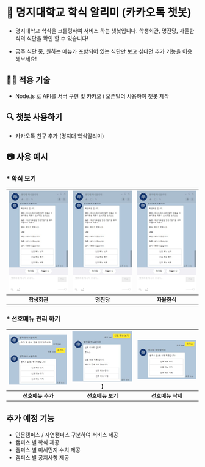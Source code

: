 # 🥘 명지대학교 학식 알리미 (카카오톡 챗봇)

* 명지대학교 학식을 크롤링하여 서비스 하는 챗봇입니다. 학생회관, 명진당, 자율한식의 식단을 확인 할 수 있습니다!

* 금주 식단 중, 원하는 메뉴가 포함되어 있는 식단만 보고 싶다면 추가 기능을 이용 해보세요!



## 👨‍💻 적용 기술

* Node.js 로 API를 서버 구현 및 카카오 i 오픈빌더 사용하여 챗봇 제작



## 🔍 챗봇 사용하기

* 카카오톡 친구 추가 (명지대 학식알리미) 



## 📷 사용 예시

### * 학식 보기

| ![image1](./img/1.jpg) | ![image1](./img/1.jpg) | ![image1](./img/1.jpg) |
| :----: | :----: | :----: |
| **학생회관** | **명진당** | **자율한식** |

### * 선호메뉴 관리 하기

| ![image4](./img/4.JPG) | ![image5](./img/5.JPG)) | ![image6](./img/6.JPG) |
| :----: | :----: | :----: |
| **선호메뉴 추가** | **선호메뉴 보기** | **선호메뉴 삭제**|



## 추가 예정 기능

* 인문캠퍼스 / 자연캠퍼스 구분하여 서비스 제공
* 캠퍼스 별 학식 제공
* 캠퍼스 별 미세먼지 수치 제공
* 캠퍼스 별 공지사항 제공
